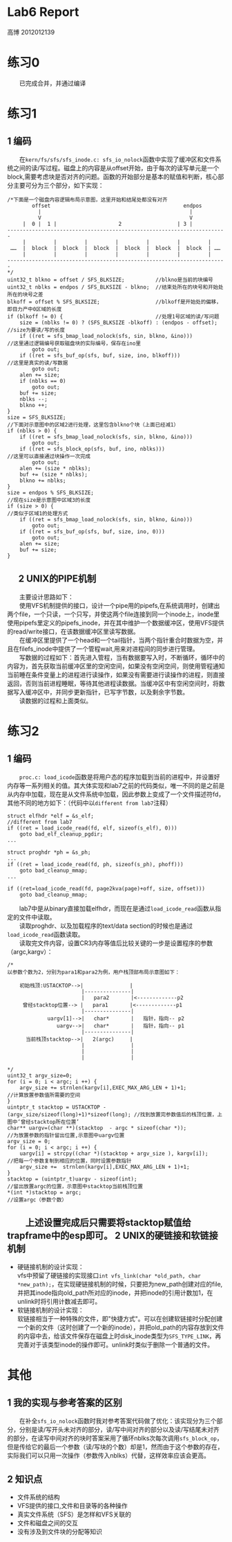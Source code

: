 # Lab6 Report

高博 2012012139

练习0
===
　　已完成合并，并通过编译

练习1
===
1 编码
---
　　在`kern/fs/sfs/sfs_inode.c: sfs_io_nolock`函数中实现了缓冲区和文件系统之间的读/写过程。磁盘上的内容是从offset开始，由于每次的读写单元是一个block,需要考虑块是否对齐的问题。函数的开始部分是基本的赋值和判断，核心部分主要可分为三个部分，如下实现：
```
/*下面是一个磁盘内容逻辑布局示意图，这里开始和结尾处都没有对齐
        offset                                           endpos
          |                                                |
          V                                                V
     |  0 |  1 |                    2                  | 3 |
-----------------------------------------------------------------------
     |         |         |         |         |         |         |
 ……  |  block  |  block  |  block  |  block  |  block  |  block  | ……
     |         |         |         |         |         |         |
-----------------------------------------------------------------------
*/       
uint32_t blkno = offset / SFS_BLKSIZE;          //blkno是当前的块编号
uint32_t nblks = endpos / SFS_BLKSIZE - blkno;  //结束处所在的块号和开始处所在的块号之差
blkoff = offset % SFS_BLKSIZE;                  //blkoff是开始处的偏移，即目力产中0区域的长度
if (blkoff != 0) {                              //处理1号区域的读/写问题
    size = (nblks != 0) ? (SFS_BLKSIZE -blkoff) : (endpos - offset);  //size为要读/写的长度
    if ((ret = sfs_bmap_load_nolock(sfs, sin, blkno, &ino)))          //这里通过逻辑编号获取磁盘块的实际编号，保存在ino里
    	goto out;
    if ((ret = sfs_buf_op(sfs, buf, size, ino, blkoff)))              //这里是真实的读/写数据
    	goto out;
    alen += size;
    if (nblks == 0)
    	goto out;
    buf += size;
    nblks --;
    blkno ++;
}
size = SFS_BLKSIZE;                                                   //下面对示意图中的区域2进行处理，这里包含blkno个块（上面已经减1）
if (nblks > 0) {
  	if ((ret = sfs_bmap_load_nolock(sfs, sin, blkno, &ino)))
   		goto out;
   	if ((ret = sfs_block_op(sfs, buf, ino, nblks)))                   //这里可以直接通过块操作一次完成
   		goto out;
   	alen += (size * nblks);
   	buf += (size * nblks);
   	blkno += nblks;
}
size = endpos % SFS_BLKSIZE;                                          //现在size是示意图中区域3的长度
if (size > 0) {                                                       //类似于区域1的处理方式
  	if ((ret = sfs_bmap_load_nolock(sfs, sin, blkno, &ino)))
   		goto out;
   	if ((ret = sfs_buf_op(sfs, buf, size, ino, 0)))
   	    goto out;
   	alen += size;
   	buf += size;
}

```
　
2 UNIX的PIPE机制
---
　　主要设计思路如下：  
　　使用VFS机制提供的接口，设计一个pipe用的pipefs,在系统调用时，创建出两个file，一个只读，一个只写，并使这两个file连接到同一个inode上，inode里使用pipefs里定义的pipefs_inode，并在其中维护一个数据缓冲区，使用VFS提供的read/write接口，在该数据缓冲区里读写数据。  
　　在缓冲区里提供了一个head和一个tail指针，当两个指针重合时数据为空，并且在filefs_inode中提供了一个管程wait,用来对进程间的同步进行管理。  
　　写数据的过程如下：首先进入管程，当有数据要写入时，不断循环，循环中的内容为，首先获取当前缓冲区里的空闲空间，如果没有空闲空间，则使用管程通知当前睡在条件变量上的进程进行读操作，如果没有需要进行读操作的进程，则直接返回，否则当前进程睡眠，等待其他进程读数据。当缓冲区中有空闲空间时，将数据写入缓冲区中，并同步更新指针，已写字节数，以及剩余字节数。  
　　读数据的过程和上面类似。  

练习2
===
1 编码
---
　　`proc.c: load_icode`函数是将用户态的程序加载到当前的进程中，并设置好内存等一系列相关的值。其大体实现和lab7之前的代码类似，唯一不同的是之前是从内存中加载，现在是从文件系统中加载，因此参数上变成了一个文件描述符fd，其他不同的地方如下：（代码中以`different from lab7`注释）
```
struct elfhdr *elf = &s_elf;
//different from lab7
if ((ret = load_icode_read(fd, elf, sizeof(s_elf), 0)))
    goto bad_elf_cleanup_pgdir;
...

struct proghdr *ph = &s_ph;
...
if ((ret = load_icode_read(fd, ph, sizeof(s_ph), phoff)))
    goto bad_cleanup_mmap;
...

if ((ret=load_icode_read(fd, page2kva(page)+off, size, offset)))
    goto bad_cleanup_mmap;
```
　　lab7中是从binary直接加载elfhdr，而现在是通过`load_icode_read`函数从指定的文件中读取。  
　　读取proghdr、以及加载程序的text/data section的时候也是通过`load_icode_read`函数读取。  
　　读取完文件内容，设置CR3内存等值后比较关键的一步是设置程序的参数（argc,kargv）：  
```
/*
以参数个数为2，分别为para1和para2为例，用户栈顶部布局示意图如下：

    初始栈顶:USTACKTOP-->|               |
                        |---------------|
                        |   para2       |<-------------p2
     曾经stacktop位置--> |   para1       |<-------------p1
                        |---------------|
             uargv[1]-->|   char*       |   指针，指向-- p2
                uargv-->|   char*       |   指针，指向-- p1
                        |---------------|
      当前栈顶stacktop-->|   2(argc)     |
                        |               |
                        |               |
                        |               |

*/
uint32_t argv_size=0;
for (i = 0; i < argc; i ++) {
    argv_size += strnlen(kargv[i],EXEC_MAX_ARG_LEN + 1)+1;                //计算放置参数值所需要的空间
}
uintptr_t stacktop = USTACKTOP - (argv_size/sizeof(long)+1)*sizeof(long); //找到放置完参数值后的栈顶位置，上图中‘曾经stacktop所在位置’
char** uargv=(char **)(stacktop  - argc * sizeof(char *));                //为放置参数的指针留出位置,示意图中uargv位置
argv_size = 0;
for (i = 0; i < argc; i ++) {
    uargv[i] = strcpy((char *)(stacktop + argv_size ), kargv[i]);         //把每一个参数复制到相应的位置，同时设置参数指针
    argv_size +=  strnlen(kargv[i],EXEC_MAX_ARG_LEN + 1)+1;
}
stacktop = (uintptr_t)uargv - sizeof(int);                                //留出放置argc的位置，示意图中stacktop当前栈顶位置
*(int *)stacktop = argc;                                                  //设置argc（参数个数）
```
　　上述设置完成后只需要将stacktop赋值给trapframe中的esp即可。
2 UNIX的硬链接和软链接机制
---
+ 硬链接机制的设计实现：  
	vfs中预留了硬链接的实现接口`int vfs_link(char *old_path, char *new_path);`，在实现硬链接机制的时候，只要把为new_path创建对应的file,并把其inode指向old_path所对应的inode，并把inode的引用计数加1，在unlink时将引用计数减去即可。
+ 软链接机制的设计实现：  
	软链接相当于一种特殊的文件，即"快捷方式"。可以在创建软链接时分配创建一个新的文件（这时创建了一个新的inode），并把old_path的内容存放到文件的内容中去，给该文件保存在磁盘上时disk_inode类型为`SFS_TYPE_LINK`，再完善对于该类型inode的操作即可。unlink时类似于删除一个普通的文件。

其他
===
1 我的实现与参考答案的区别
---
　　在补全`sfs_io_nolock`函数时我对参考答案代码做了优化：该实现分为三个部分，分别是读/写开头未对齐的部分，读/写中间对齐的部分以及读/写结尾未对齐的部分，在读写中间对齐的块时答案采用了循环nblks次每次调用`sfs_block_op`，但是传给它的最后一个参数（读/写块的个数）却是1，然而由于这个参数的存在，实际我们可以只用一次操作（参数传入nblks）代替，这样效率应该会更高。    

2 知识点
---
- 文件系统的结构
- VFS提供的接口,文件和目录等的各种操作
- 真实文件系统（SFS）是怎样和VFS关联的
- 文件和磁盘之间的交互
- 没有涉及到文件块的分配等知识
